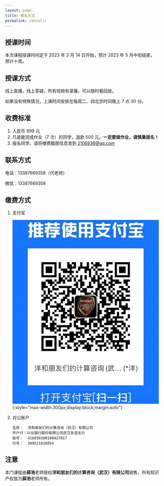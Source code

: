 ```yaml
---
layout: page
title: 报名方式
permalink: /enroll/
---
```


## 授课时间

本次课程授课时间定于 2023 年 3 月 14 日开始，预计 2023 年 5 月中旬结束，预计十周。

## 授课方式

线上直播，线上答疑。所有视频有录播，可以随时看回放。

如果没有特殊情况，上课时间安排在每周二、四北京时间晚上 7 点 30 分。

## 收费标准

1. 人民币 999 元
2. 凡是能完成作业（7 次）的同学，退款 500 元。**一定要做作业，请慎重报名！**
3. 报名同学，请将缴费截图信息发到 [2106936@qq.com](mailto:2106936@qq.com)

## 联系方式

电话：13387669358（代老师）

微信：13387669358

## 缴费方式

1. 支付宝

    ![支付宝](./_images/alipay.jpg){:style="max-width:300px;display:block;margin:auto"}

2. 对公账户

    ```
    名称：  洋和朋友们的计算咨询（武汉）有限公司
    开户行：兴业银行股份有限公司武汉友谊支行
    账号：  416050100100427017
    行号：  309521016054
    ```

## 注意

本门课程由**薛浩**老师授权**洋和朋友们的计算咨询（武汉）有限公司**销售，所有知识产权皆为**薛浩**老师所有。
